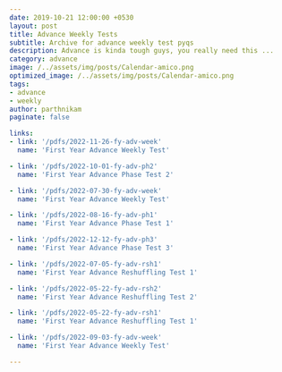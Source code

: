 ```yaml
---
date: 2019-10-21 12:00:00 +0530
layout: post
title: Advance Weekly Tests
subtitle: Archive for advance weekly test pyqs
description: Advance is kinda tough guys, you really need this ...
category: advance
image: /../assets/img/posts/Calendar-amico.png
optimized_image: /../assets/img/posts/Calendar-amico.png
tags: 
- advance
- weekly
author: parthnikam
paginate: false

links:
- link: '/pdfs/2022-11-26-fy-adv-week'
  name: 'First Year Advance Weekly Test'

- link: '/pdfs/2022-10-01-fy-adv-ph2'
  name: 'First Year Advance Phase Test 2'

- link: '/pdfs/2022-07-30-fy-adv-week'
  name: 'First Year Advance Weekly Test'

- link: '/pdfs/2022-08-16-fy-adv-ph1'
  name: 'First Year Advance Phase Test 1'

- link: '/pdfs/2022-12-12-fy-adv-ph3'
  name: 'First Year Advance Phase Test 3'

- link: '/pdfs/2022-07-05-fy-adv-rsh1'
  name: 'First Year Advance Reshuffling Test 1'

- link: '/pdfs/2022-05-22-fy-adv-rsh2'
  name: 'First Year Advance Reshuffling Test 2'

- link: '/pdfs/2022-05-22-fy-adv-rsh1'
  name: 'First Year Advance Reshuffling Test 1'

- link: '/pdfs/2022-09-03-fy-adv-week'
  name: 'First Year Advance Weekly Test'

---
```

